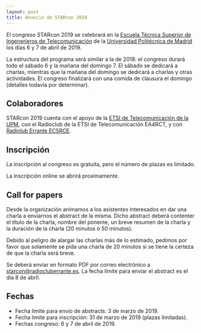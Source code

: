 ```yaml
---
layout: post
title: Anuncio de STARcon 2019
---
```


El congreso STARcon 2019 se celebrará en la [Escuela Técnica Superior de
Ingenerieros de Telecomunicación](http://www.etsit.upm.es/) de la [Universidad
Politécnica de Madrid](http://www.upm.es/) los días 6 y 7 de abril de 2019.

La estructura del programa será similar a la de 2018: el congreso durará todo el
sábado 6 y la mañana del domingo 7. El sábado se dedicará a charlas, mientras
que la mañana del domingo se dedicará a charlas y otras actividades. El congreso
finalizará con una comida de clausura el domingo (detalles todavía por
determinar).

## Colaboradores

STARcon 2019 cuenta con el apoyo de la [ETSI de Telecomunicación de la
UPM](http://www.etsit.upm.es/), con el Radioclub de la ETSI de Telecomunicación
EA4RCT, y con [Radiolub Errante EC5RCE](http://www.radiocluberrante.es/).

## Inscripción

La inscripción al congreso es gratuita, pero el número de plazas es limitado.

La inscripción online se abrirá proximamente.

## Call for papers

Desde la organización animamos a los asistentes interesados en dar una charla a
enviarnos el abstract de la misma. Dicho abstract deberá contenter el título de
la charla, nombre del ponente, un breve resumen de la charla y la duración de la
charla (20 minutos ó 50 minutos).

Debido al peligro de alargar las charlas más de lo estimado, pedimos por favor
que solamente se pida una charla de 20 minutos si se tiene la certeza de que la
charla será breve.

Se deberá enviar en formato PDF por correo electrónico a
starcon@radiocluberrante.es. La fecha límite para enviar el abstract es el día 8
de abril.

## Fechas

* Fecha límite para envío de abstracts: 3 de marzo de 2019.
* Fecha límite para inscripción: 31 de marzo de 2019 (plazas limitadas).
* Fechas congreso: 6 y 7 de abril de 2019.